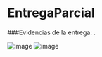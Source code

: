 # EntregaParcial
###Evidencias de la entrega: .


![image](https://github.com/joseph-media-tecnica/EntregaParcial/assets/127440189/0bcd40d6-6057-47ad-bb9f-d5337ae993c4)
![image](https://github.com/joseph-media-tecnica/EntregaParcial/assets/127440189/38ee1887-a356-48f4-87d9-9c498b6a80f9)

